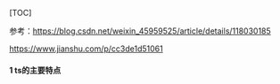 [TOC]

参考：https://blog.csdn.net/weixin_45959525/article/details/118030185

https://www.jianshu.com/p/cc3de1d51061

#### 1 ts的主要特点

